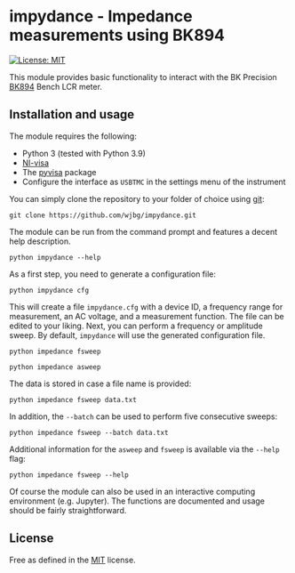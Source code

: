 # impydance - Impedance measurements using BK894

[![License: MIT](https://img.shields.io/badge/License-MIT-yellow.svg)](https://opensource.org/licenses/MIT)

This module provides basic functionality to interact with the BK
Precision
[BK894](https://www.bkprecision.com/products/component-testers/894-500khz-lcr-meter.html)
Bench LCR meter.

## Installation and usage

The module requires the following:
* Python 3 (tested with Python 3.9)
* [NI-visa](https://www.ni.com/nl-nl/support/downloads/drivers/download.ni-visa.html)
* The [pyvisa](https://pyvisa.readthedocs.io/en/latest/) package
* Configure the interface as `USBTMC` in the settings menu of the instrument

You can simply clone the repository to your folder of choice using
[git](https://git-scm.com/downloads):

```
git clone https://github.com/wjbg/impydance.git
```

The module can be run from the command prompt and features a decent
help description.

```
python impydance --help
```

As a first step, you need to generate a configuration file:

```
python impydance cfg
```

This will create a file `impydance.cfg` with a device ID, a frequency
range for measurement, an AC voltage, and a measurement function. The
file can be edited to your liking. Next, you can perform a frequency
or amplitude sweep. By default, `impydance` will use the generated
configuration file.

```
python impedance fsweep

python impedance asweep
```

The data is stored in case a file name is provided:

```
python impedance fsweep data.txt
```

In addition, the `--batch` can be used to perform five consecutive
sweeps:

```
python impedance fsweep --batch data.txt
```

Additional information for the `asweep` and `fsweep` is available via
the `--help` flag:

```
python impedance fsweep --help
```

Of course the module can also be used in an interactive computing
environment (e.g. Jupyter). The functions are documented and usage
should be fairly straightforward.

## License

Free as defined in the [MIT](https://choosealicense.com/licenses/mit/)
license.
